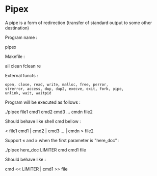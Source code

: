 # Pipex
A pipe is a form of redirection (transfer of standard output to some other destination)

Program name :

  pipex

Makefile :

  all clean fclean re

External functs :

    open, close, read, write, malloc, free, perror,
    strerror, access, dup, dup2, execve, exit, fork, pipe,
    unlink, wait, waitpid

Program will be executed as follows :

   ./pipex file1 cmd1 cmd2 cmd3 ... cmdn file2
  
Should behave like shell cmd bellow :

  < file1 cmd1 | cmd2 | cmd3 ... | cmdn > file2
  
Support « and » when the first parameter is "here_doc" :

  ./pipex here_doc LIMITER cmd cmd1 file

Should behave like :

  cmd << LIMITER | cmd1 >> file
 
